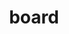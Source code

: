 ---
title: board
members:
- name: Judy Bruner
  slug: judy-bruner
  image: ../images/bruner.png 
  title: Executive Vice President, Administration and Chief Financial Officer, SanDisk Corporation (retired)
  age: 61
  type: Independent Director
  since: Director since 2016
  otherBoards: 
    - title: Rapid7, Inc.
    - title: Seagate Technology plc
    - title: Varian Medical Systems, Inc.
  boardComittees:
    - title: Corporate Governance & Nominating (Chair)
    - title: Audit
  keyQualifications: 
    - title: Executive leadership and management experience
    - title: Semiconductor industry leadership
    - title: Accounting principles, financial controls, financial reporting rules and regulations, and audit procedures
    - title: Global business, industry and operational experience
    - title: Risk management and controls
    - title: Public company board experience
  bio: >
    Judy Bruner served as Executive Vice President, Administration and Chief Financial Officer of SanDisk Corporation, a supplier of flash storage products, from June 2004 until its acquisition by Western Digital in May 2016. Previously, she was Senior Vice President and Chief Financial Officer of Palm, Inc., a provider of handheld computing and communications solutions, from September 1999 until June 2004. Prior to Palm, Inc., Ms. Bruner held financial management positions at 3Com Corporation, Ridge Computers and Hewlett-Packard Company. She currently serves as a member of the boards of directors of Rapid7, Inc., Seagate Technology plc and Varian Medical Systems, Inc. Ms. Bruner is a member of the board of trustees of the Computer History Museum, and previously served as a member of the board of directors of Brocade Communications Systems, Inc., from 2009 until its acquisition in November 2017.

- name: Xun (Eric) Chen
  slug: eric-chen
  age: 50
  type: Independent Director
  since: Director since 2015
  boardComittees:
    - title: Human Resources & Compensation
    - title: Strategy
  keyQualifications: 
    - title: Executive leadership and management experience
    - title: Semiconductor industry leadership
    - title: Global business, industry and operational experience in the technology and information sector
    - title: Mergers and acquisitions, capital markets
    - title: Strategy and innovation
    - title: Public company board experience
  image: ../images/chen.png
  title: Managing Partner, SB Investment Advisers (US), Inc.
  bio: >
    Eric Chen is a Managing Partner of SB Investment Advisers (US), Inc. (“SBIA”), an investment adviser focused on investments in the technology sector, since March 2018. Prior to joining SBIA, Dr. Chen was the Chief Executive Officer and Co-Founder of BaseBit Technologies, Inc., a technology company in Silicon Valley. He served as CEO of BaseBit Technologies since it was founded in October 2015, except from March 2016 until December 2017, when BaseBit was a portfolio company of Team Curis Group, a group of integrated biotechnology and data technology companies and laboratories, during which time Dr. Chen served as CEO of Team Curis Group. From 2008to 2015, Dr. Chen served as a managing director of Silver Lake, a leading private investment firm focused on technology-enabled and related growth industries. Prior to Silver Lake, Dr. Chen was a senior vice president and served on the executive committee of ASML Holding N.V. He joined ASML following its 2007 acquisition of Brion Technologies, Inc., a company he co-founded in 2002 and served as Chief Executive Officer. Prior to Brion Technologies, Dr. Chen was a senior vice president at J.P. Morgan. He served as a member of the boards of directors of Qihoo 360Technology Co. Ltd. from 2014 to July 2016 and of Varian Semiconductor Equipment Associates, Inc. (“Varian”) from 2004 until its acquisition by Applied in 2011. Dr. Chen also currently serves as a member of the board of directors of Che Hao Duo Group.
- name: Aart J. de Geus
  slug: aart-de-geus
  image: ../images/aart.png 
  title: Chairman and Co-Chief Executive Officer, Synopsis, Inc.
  age: 65
  type: Independent Director
  since: Director since 2007
  otherBoards: 
    - title: Synopsis, Inc.
  boardComittees:
    - title: Strategy (Chair)
    - title: Investment
  keyQualifications: 
    - title: Executive leadership and global management experience
    - title: Semiconductor industry leadership
    - title: Innovation, management development and understanding of global challenges and opportunities
    - title: Navigating a company from start-up through various stages of growth
    - title: Mergers and acquisitions
    - title: Cybersecurity
    - title: Risk management and controls
    - title: Public company board experience
  bio: >
    Aart J. de Geus is a co-founder of Synopsys, Inc., a provider of electronic design automation software and related services for semiconductor design companies, and currently serves as its Chairman of the Board of Directors and Co-Chief Executive Officer. Since 1986, Dr. de Geus has held various positions at Synopsys, including President, Senior Vice President of Engineering and Senior Vice President of Marketing, and has served as a member of its board of directors. From 1982 to 1986, Dr. de Geus was employed by the General Electric Company, a global power, renewable energy, aviation, healthcare and finance company, where he was the Manager of the Advanced Computer-Aided Engineering Group.
- name: Gary E. Dickerson
  slug: gary-dickerson
  image: ../images/dickerson.png 
  title: President and Chief Executive Officer, Applied Materials, Inc.
  age: 62
  since: Director since 2013
  keyQualifications: 
    - title: Executive leadership and global management experience
    - title: Semiconductor industry leadership
    - title: Global business, industry and operational experience
    - title: Extensive engineering and technological leadership
    - title: Understanding of complex industry and global challenges
    - title: Expertise in driving stategy, innovation and product development
  bio: >
    Gary E. Dickerson has been Chief Executive Officer and a member of the Board of Directors of Applied since Mr. Dickerson was named President of Applied in June 2012, after joining Applied following its acquisition in November 2011 of Varian Semiconductor Equipment Associates, Inc., a supplier of semiconductor manufacturing equipment. Mr. Dickerson had served as Chief Executive Officer and a director of Varian since 2004. Prior to joining Varian in 2004, Mr. Dickerson served 18 years with KLA-Tencor Corporation, a supplier of process control and yield management solutions for the semiconductor and related industries, where he held a variety of operations and product development roles, including President and Chief Operating Officer. Mr. Dickerson started his semiconductor career in manufacturing and engineering management at General Motors’ Delco Electronics Division and then AT&T, Inc.


- name: Stephen R. Forrest
  slug: stephen-forrest
  image: ../images/forrest.png
  title: Professor of Electrical Engineering & Computer Science, Physics, and Materials Science & Engineering, University of Michigan
  age: 69
  type: Independent Director
  since: Director since 2008
  boardComittees:
    - title: Audit
    - title: Strategy
    - title: Investment
  keyQualifications: 
    - title: Semiconductor, displays and alternative energy technologies
    - title: Research and development portfolio management
    - title: Government policy procedures
    - title: Strategy, innovation, technology licensing and product commercialization
    - title: Mergers and acquisitions
    - title: Establishing partnerships to develop businesses in new markets focused on alternative energy and other technologies.
  bio: >
    Stephen R. Forrest holds faculty appointments as Professor of Electrical Engineering and Computer Science, as Professor of Physics, and as Professor of Materials Science and Engineering at the University of Michigan, and leads the University’s Optoelectronics Components and Materials Group. From January 2006 to December 2013, Dr. Forrest also served as Vice President for Research at the University of Michigan. From 1992 to 2005, Dr. Forrest served in a number of positions at Princeton University, including Chair of the Electrical Engineering Department, Director of the Center for Photonics and Optoelectronic Materials, and director of the National Center for Integrated Photonic Technology. Prior to Princeton, Dr. Forrest was a faculty member of the Electrical Engineering and Materials Science Departments at the University of Southern California. Dr. Forrest joined the Applied Materials board of directors in 2008.

- name: Thomas J. Iannotti
  slug: thomas-iannotti
  image: ../images/iannotti.png 
  title: Senior Vice President and General Manager, Enterprise Services, Hewlett-Packard Company (retired)
  age: 63
  type: Chairman of the Board, Independent Director
  since: Director since 2005
  otherBoards: 
    - title: Atento S.A.
  boardComittees:
    - title: Human Resources & Compensation (Chair)
  keyQualifications: 
    - title: Service management for technology companies on a global, regional and country level
    - title: Senior leadership and management experience
    - title: Global business, industry and operational experience
    - title: International strategic and business development
    - title: Public company board experience
  bio: Thomas J. Iannotti server as Senior Vice President and General Manager, Enterprise Services, for Hewlett-Packard Company, a technology solutions provider to consumers, businesses and institutions globally, from February 2009 until his retirement in October 2011.  From 2002 to January 2009, My. Iannotti held various executive positions at Hewlett-Packard, including Senior Vice President and Managing Director, Enterprise Business Group, Americas.  From 1978 to 2002, Mr. Iannotti worked at Digital Equipment Corporation, a supplier of personal computing systems, after its acquisition of Digital Equipment Corporation.  Mr. Iannotti currently serves as lead director of the board of directors of Atento S.A.

- name: Alexander A. Karsner
  slug: alexander-karsner
  image: ../images/karsner.png 
  title: Senior Strategist, X
  age: 52
  type: Senior Strategist, Independent Director
  since: Director since 2008
  boardComittees:
    - title: Human Resources & Compensation
    - title: Corporate Governance & Nominating
  keyQualifications: 
    - title: Expertise in public policy and government relations
    - title: Domestic and international trade, development and investment markets
    - title: Cybersecurity
    - title: Environment and sustainability, including renewable energy policy, technologies and commercialization
    - title: Entrepreneurial leadership
    - title: Strategy and innovation
    - title: Public company board experience
  bio: >
    Alexander A. Karsner is Senior Strategist at X, the innovation lab of Alphabet Inc. Mr. Karsner is also Executive Chairman of Elemental Labs, which pursues market transformation through nature-based solutions. Mr. Karsner most recently served as Managing Partner of Emerson Collective, an investment platform funding non-profit, philanthropic and for-profit portfolios advancing education, immigration, the environment and other social innovation initiatives, from January 2016 to July 2019. Prior to this, Mr. Karsner has been Founder and CEO of Manifest Energy Inc., an energy technology development and investment firm, since July 2009, and has served as its Executive Chairman since January 2013. From March 2006to August 2008, he served as Assistant Secretary for Energy Efficiency and Renewable Energy at the U.S. Department of Energy, and exercised a diplomatic role as a principal in the UN Framework Convention on Climate Change. From August 2002 to March 2006, Mr. Karsner was Founder and Managing Director of Enercorp, a private company involved in international project development, management and financing of energy infrastructure. Mr. Karsner has also worked with Tondu Energy Systems of Texas, Wartsila Power Development of Finland and other multi-national energy firms and developers. He is a Precourt Energy Scholar at Stanford University’s School of Civil and Environmental Engineering, and serves on Advisory Boards of MIT Medialab, and the Polsky Center for Entrepreneurship at the University of Chicago’s Booth School of Business. Mr. Karsner served as a member of the board of directors of Codexis, Inc. from 2009 to 2014, as well as Argonne National Laboratory, and was previously an Associate of the Harvard Kennedy School. He presently is on the board of Conservation International and director emeritus of the National Marine Sanctuaries Foundation. He is a Life Member of the Council of Foreign Relations and the Trilateral Commission, Distinguished Fellow of the Council on Competitiveness and a Henry Crown Fellow of the Aspen Institute.

- name: Adrianna C. Ma
  slug: adrianna-ma
  image: ../images/ma.png
  title: Managing Partner, Haleakala Holdings LLC
  age: 46
  type: Independent Director
  since: Director since 2015
  boardComittees:
    - title: Investment (Chair)
    - title: Audit
    - title: Corporate Governance & Nominating
  keyQualifications: 
    - title: Broad experience with technology companies
    - title: Expertise in global growth investment
    - title: Financial and accounting expertise
    - title: Mergers and acquisitions, capital markets
    - title: Board experience with technology-enabled growth companies
  bio: >
    Adrianna C. Ma has served as Managing Partner of Haleakala Holdings LLC, her personal investment firm, since July 2019. From May 2015 to June 2019, she was a Managing Partner at the Fremont Group, a private investment company where she was responsible for a portfolio of funds, including its investment strategy, asset allocation, manager selection and risk management. From 2005 to April 2015, Ms. Ma served as a Managing Director at General Atlantic LLC, a global growth equity firm, where she invested in and served on the boards of directors of technology-enabled growth companies around the world. Prior to joining General Atlantic, Ms. Ma worked at Morgan Stanley & Co. Incorporated as an investment banker in the Mergers, Acquisitions and Restructuring Department. Ms. Ma previously served as a member of the board of directors of Jagged Peak Energy Inc. from 2019 to 2020 and C&J Energy Services, Inc. from 2013 to 2015.
- name: Yvonne McGill
  slug: yvonne-mcgill
  image: ../images/mcgill.png
  title: Chief Financial Officer, Senior Vice President, Infrastructure Solutions Group & Global Financial Planning & Analysis Dell Technologies, Inc.
  age: 52
  type: Independent Director
  since: Director since 2019
  boardComittees:
    - title: Audit
  keyQualifications: 
    - title: Executive leadership and management experience
    - title: Accounting principles, financial controls, financial reporting rules and regulations, and audit procedures
    - title: Global business, industry and operational experience in the technology sector
  bio: >
    Yvonne McGill has been Chief Financial Officer and Senior Vice President, Infrastructure Solutions Group since March 2018 and Senior Vice President, Global Financial Planning and Analysis since August 2015 at Dell Technologies, Inc., a leading global end-to-end technology provider, with a comprehensive portfolio of IT hardware, software and service solutions spanning both traditional infrastructure and emerging, multi-cloud technologies. Ms. McGill served in various other finance leadership roles since joining Dell in 1997. Prior to Dell, Ms. McGill worked at ManTech International Corporation and Price Waterhouse. She is a Certified Public Accountant (inactive). Ms. McGill also currently serves on the Susan G. Komen Greater and Central Texas Foundation Board.

- name: Scott A. McGregor
  slug: scott-mcgregor
  image: ../images/mcgregor.png 
  title: President and Chief Executive Officer, Broadcom Corporation (retired)
  age: 52
  type: Independent Director
  since: Director since 2019
  otherBoards: 
    - title: Equifax Inc. (since October 2017)
  boardComittees:
    - title: Audit
    - title: Stategy
  keyQualifications: 
    - title: Executive leadership and management experience
    - title: Semiconductor industry leadership
    - title: Strategy, innovation, management development and understanding of global challenges and opportunities
    - title: Cybersecurity
    - title: Risk management and controls
    - title: Public company board experience
  bio: >
    Scott A. McGregor served as President and Chief Executive Officer and as a member of the board of directors of Broadcom Corporation, a world leader in wireless connectivity, broadband, automotive and networking infrastructure, from 2005 until the company was acquired by Avago Technologies Limited in 2016. Mr. McGregor joined Broadcom from Philips Semiconductors (now NXP Semiconductors), where he was President and Chief Executive Officer. He previously served in a range of senior management positions at Santa Cruz Operation Inc., Digital Equipment Corporation (now part of HP), Xerox PARC and Microsoft, where he was the architect and development team leader for Windows 1.0. Mr. McGregor currently serves as a member of the board of directors of Equifax Inc. (since October 2017). He previously served as a member of the boards of directors of Ingram Micro Inc. and Xactly Corporation.
---